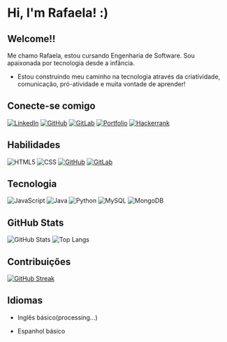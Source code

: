 # Hi, I'm Rafaela! :) 

 <h2>Welcome!!</h2>

Me chamo Rafaela, estou cursando Engenharia de Software.
Sou apaixonada por tecnologia desde a infância.

*  Estou construindo meu caminho na tecnologia através da criatividade, comunicação, pró-atividade e muita vontade de aprender!




## Conecte-se comigo
[![LinkedIn](https://img.shields.io/badge/LinkedIn-9370DB?style=for-the-badge&logo=linkedin&logoColor=white)](https://www.linkedin.com/in/rafaela-soares-685a2b337/)
[![GitHub](https://img.shields.io/badge/GitHub-9370DB?style=for-the-badge&logo=github&logoColor=white)](https://github.com/Rafa-sheSoares)
[![GitLab](https://img.shields.io/badge/GitLab-9370DB?style=for-the-badge&logo=gitlab&logoColor=white)](https://gitlab.com/Rafa.she)
[![Portfolio](https://img.shields.io/badge/Portfolio-9370DB?style=for-the-badge&logo=todoist&logoColor=white)](https://seulink.com)
[![Hackerrank](https://img.shields.io/badge/-Hackerrank-9370DB?style=for-the-badge&logo=HackerRank&logoColor=white)](https://www.hackerrank.com/profile/rafaela_soares01)

## Habilidades
![HTML5](https://img.shields.io/badge/HTML5-9932CC?style=for-the-badge&logo=html5&logoColor=white)
![CSS](https://img.shields.io/badge/CSS-9932CC?style=for-the-badge&logo=css3&logoColor=white)
[![GitHub](https://img.shields.io/badge/GitHub-9932CC?style=for-the-badge&logo=github&logoColor=white)](https://github.com/Rafa-sheSoares)
[![GitLab](https://img.shields.io/badge/GitLab-9932CC?style=for-the-badge&logo=gitlab&logoColor=white)](https://gitlab.com/Rafa.she)

## Tecnologia
![JavaScript](https://img.shields.io/badge/JavaScript-9932CC?style=for-the-badge&logo=javascript&logoColor=black)
![Java](https://img.shields.io/badge/java-9932CC.svg?style=for-the-badge&logo=openjdk&logoColor=white)
![Python](https://img.shields.io/badge/python-9932CC?style=for-the-badge&logo=python&logoColor=ffdd54)
![MySQL](https://img.shields.io/badge/MySQL-9932CC?style=for-the-badge&logo=mysql&logoColor=white)
![MongoDB](https://img.shields.io/badge/MongoDB-9932CC.svg?style=for-the-badge&logo=mongodb&logoColor=white)

## GitHub Stats
![GitHub Stats](https://github-readme-stats.vercel.app/api?username=Rafa-sheSoares&theme=dracula&bg_color=000&border_color=9370DB&show_icons=true&icon_color=9370DB&title_color=E94D5F&text_color=EFF)
![Top Langs](https://github-readme-stats-git-masterrstaa-rickstaa.vercel.app/api/top-langs/?username=rafa-sheSoares&layout=compact&bg_color=000&border_color=9370DB&title_color=E94D5F&text_color=FFF)

## Contribuições 
[![GitHub Streak](https://streak-stats.demolab.com/?user=Rafa-sheSoares&theme=bear&background=000&border=9370DB&dates=E94D5F)](https://git.io/streak-stats)


## Idiomas 
* Inglês básico(processing...)

* Espanhol básico